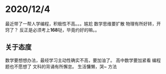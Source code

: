 # 2020/12/4
最近带了一帮人学编程，积极性不高。。。尴尬
数学思维要扩散
物理有所好转，开窍了？
反正是必须考上**168**哒，毕竟约好的嘛。。
## 关于态度
数学要想想办法，最经学习主动性确实不高，要加油了。
高中数学要加紧看
编程题也不愿想了
文科的背诵有所懈怠。
生活慵懒，哭~
方法